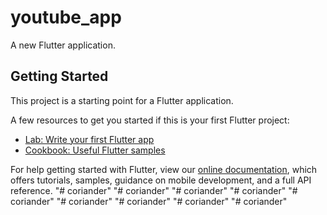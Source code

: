 # youtube_app

A new Flutter application.

## Getting Started

This project is a starting point for a Flutter application.

A few resources to get you started if this is your first Flutter project:

- [Lab: Write your first Flutter app](https://flutter.dev/docs/get-started/codelab)
- [Cookbook: Useful Flutter samples](https://flutter.dev/docs/cookbook)

For help getting started with Flutter, view our
[online documentation](https://flutter.dev/docs), which offers tutorials,
samples, guidance on mobile development, and a full API reference.
"# coriander" 
"# coriander" 
"# coriander" 
"# coriander" 
"# coriander" 
"# coriander" 
"# coriander" 
"# coriander" 
"# coriander" 
